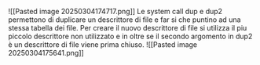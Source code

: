 ![[Pasted image 20250304174717.png]]
Le system call dup e dup2 permettono di duplicare un descrittore di file e far si che puntino ad una stessa tabella dei file.
Per creare il nuovo descrittore di file si utilizza il piu piccolo descrittore non utilizzato e in oltre se il secondo argomento in dup2 è un descrittore di file viene prima chiuso.
![[Pasted image 20250304175641.png]]
